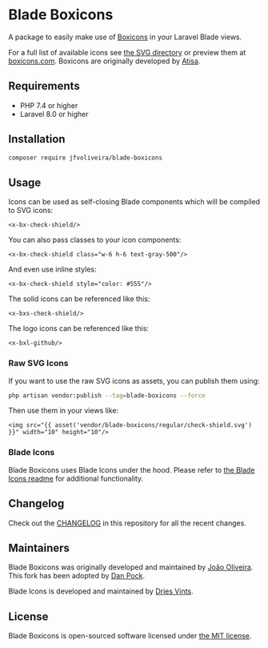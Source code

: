 # Blade Boxicons

A package to easily make use of [Boxicons](https://github.com/atisawd/boxicons) in your Laravel Blade views.

For a full list of available icons see [the SVG directory](resources/svg) or preview them at [boxicons.com](https://boxicons.com/). Boxicons are originally developed by [Atisa](https://github.com/atisawd).

## Requirements

- PHP 7.4 or higher
- Laravel 8.0 or higher

## Installation

```bash
composer require jfvoliveira/blade-boxicons
```

## Usage

Icons can be used as self-closing Blade components which will be compiled to SVG icons:

```blade
<x-bx-check-shield/>
```

You can also pass classes to your icon components:

```blade
<x-bx-check-shield class="w-6 h-6 text-gray-500"/>
```

And even use inline styles:

```blade
<x-bx-check-shield style="color: #555"/>
```

The solid icons can be referenced like this:

```blade
<x-bxs-check-shield/>
```

The logo icons can be referenced like this:

```blade
<x-bxl-github/>
```

### Raw SVG Icons

If you want to use the raw SVG icons as assets, you can publish them using:

```bash
php artisan vendor:publish --tag=blade-boxicons --force
```

Then use them in your views like:

```blade
<img src="{{ asset('vendor/blade-boxicons/regular/check-shield.svg') }}" width="10" height="10"/>
```

### Blade Icons

Blade Boxicons uses Blade Icons under the hood. Please refer to [the Blade Icons readme](https://github.com/blade-ui-kit/blade-icons) for additional functionality.

## Changelog

Check out the [CHANGELOG](CHANGELOG.md) in this repository for all the recent changes.

## Maintainers

Blade Boxicons was originally developed and maintained by [João Oliveira](https://joliveira.pt).
This fork has been adopted by [Dan Pock](https://opendor.me/@mallardduck).

Blade Icons is developed and maintained by [Dries Vints](https://driesvints.com).

## License

Blade Boxicons is open-sourced software licensed under [the MIT license](LICENSE.md).